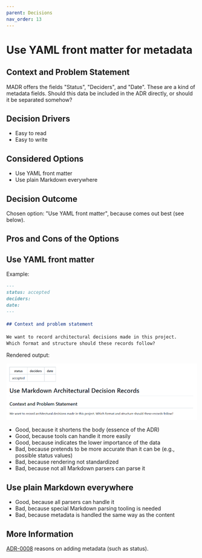 ```yaml
---
parent: Decisions
nav_order: 13
---
```

# Use YAML front matter for metadata

## Context and Problem Statement

MADR offers the fields "Status", "Deciders", and "Date".
These are a kind of metadata fields.
Should this data be included in the ADR directly, or should it be separated somehow?

## Decision Drivers

* Easy to read
* Easy to write

## Considered Options

* Use YAML front matter
* Use plain Markdown everywhere

## Decision Outcome

Chosen option: "Use YAML front matter", because comes out best (see below).

## Pros and Cons of the Options

## Use YAML front matter

Example:

```markdown
---
status: accepted
deciders:
date:
---

## Context and problem statement

We want to record architectural decisions made in this project.
Which format and structure should these records follow?
```

Rendered output:

![adr-013 rendered output](0013-example.png)

* Good, because it shortens the body (essence of the ADR)
* Good, because tools can handle it more easily
* Good, because indicates the lower importance of the data
* Bad, because pretends to be more accurate than it can be (e.g., possible status values)
* Bad, because rendering not standardized
* Bad, because not all Markdown parsers can parse it

## Use plain Markdown everywhere

* Good, because all parsers can handle it
* Bad, because special Markdown parsing tooling is needed
* Bad, because metadata is handled the same way as the content

## More Information

[ADR-0008](0008-add-status-field.md) reasons on adding metadata (such as status).
